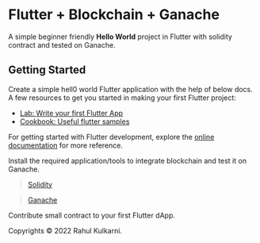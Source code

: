 # Flutter + Blockchain + Ganache

A simple beginner friendly **Hello World** project in Flutter with solidity contract and tested on Ganache. 

## Getting Started

Create a simple hell0 world Flutter application with the help of below docs. A few resources to get you started in making your first Flutter project:

- [Lab: Write your first Flutter App](https://docs.flutter.dev/get-started/codelab)
- [Cookbook: Useful flutter samples](https://docs.flutter.dev/cookbook)

For getting started with Flutter development, explore the [online documentation](https://docs.flutter.dev/) for more reference.

Install the required application/tools to integrate blockchain and test it on Ganache.
> [Solidity](https://docs.soliditylang.org/en/v0.8.16/installing-solidity.html)

> [Ganache](https://trufflesuite.com/ganache/)

Contribute small contract to your first Flutter dApp.

Copyrights © 2022 Rahul Kulkarni.

